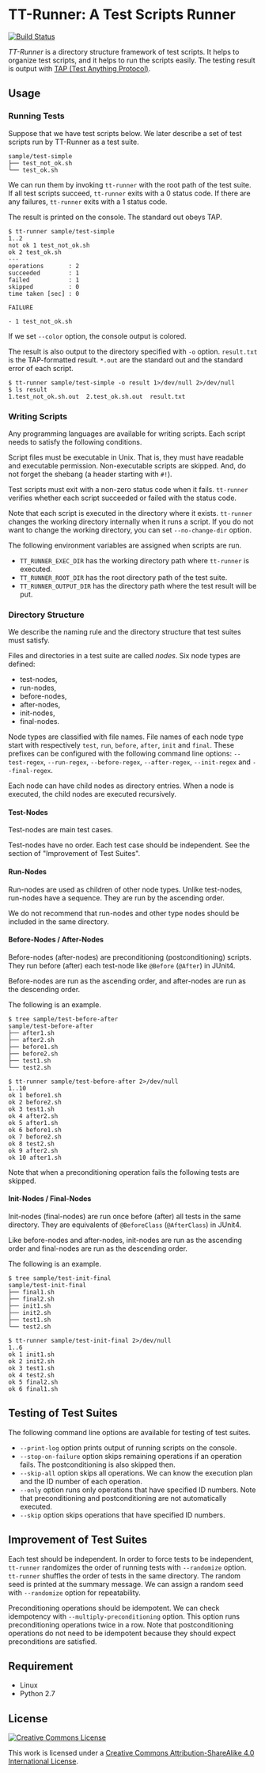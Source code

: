 # TT-Runner: A Test Scripts Runner

[![Build Status](https://travis-ci.org/fjkz/tt-runner.svg?branch=master)](https://travis-ci.org/fjkz/tt-runner)

*TT-Runner* is a directory structure framework of test scripts. It helps to organize test scripts, and it helps to run the scripts easily. The testing result is output with [TAP (Test Anything Protocol)](http://testanything.org/).

## Usage

### Running Tests

Suppose that we have test scripts below. We later describe a set of test scripts run by TT-Runner as a test suite.

```
sample/test-simple
├── test_not_ok.sh
└── test_ok.sh
```

We can run them by invoking `tt-runner` with the root path of the test suite. If all test scripts succeed, `tt-runner` exits with a 0 status code. If there are any failures, `tt-runner` exits with a 1 status code.

The result is printed on the console. The standard out obeys TAP.

```
$ tt-runner sample/test-simple
1..2
not ok 1 test_not_ok.sh
ok 2 test_ok.sh
---
operations       : 2
succeeded        : 1
failed           : 1
skipped          : 0
time taken [sec] : 0

FAILURE

- 1 test_not_ok.sh

```

If we set `--color` option, the console output is colored.

The result is also output to the directory specified with `-o` option. `result.txt` is the TAP-formatted result. `*.out` are the standard out and the standard error of each script.

```
$ tt-runner sample/test-simple -o result 1>/dev/null 2>/dev/null
$ ls result
1.test_not_ok.sh.out  2.test_ok.sh.out  result.txt
```

### Writing Scripts

Any programming languages are available for writing scripts. Each script needs to satisfy the following conditions.

Script files must be executable in Unix. That is, they must have readable and executable permission. Non-executable scripts are skipped. And, do not forget the shebang (a header starting with `#!`).

Test scripts must exit with a non-zero status code when it fails. `tt-runner` verifies whether each script succeeded or failed with the status code.

Note that each script is executed in the directory where it exists. `tt-runner` changes the working directory internally when it runs a script. If you do not want to change the working directory, you can set `--no-change-dir` option.

The following environment variables are assigned when scripts are run.

- `TT_RUNNER_EXEC_DIR` has the working directory path where `tt-runner` is executed.
- `TT_RUNNER_ROOT_DIR` has the root directory path of the test suite.
- `TT_RUNNER_OUTPUT_DIR` has the directory path where the test result will be put.

### Directory Structure

We describe the naming rule and the directory structure that test suites must satisfy.

Files and directories in a test suite are called *nodes*. Six node types are defined:

- test-nodes,
- run-nodes,
- before-nodes,
- after-nodes,
- init-nodes,
- final-nodes.

Node types are classified with file names. File names of each node type start with respectively `test`, `run`, `before`, `after`, `init` and `final`. These prefixes can be configured with the following command line options: `--test-regex`, `--run-regex`, `--before-regex`, `--after-regex`, `--init-regex` and `--final-regex`.

Each node can have child nodes as directory entries. When a node is executed, the child nodes are executed recursively.

#### Test-Nodes

Test-nodes are main test cases.

Test-nodes have no order. Each test case should be independent. See the section of "Improvement of Test Suites".

#### Run-Nodes

Run-nodes are used as children of other node types. Unlike test-nodes, run-nodes have a sequence. They are run by the ascending order.

We do not recommend that run-nodes and other type nodes should be included in the same directory.

#### Before-Nodes / After-Nodes

Before-nodes (after-nodes) are preconditioning (postconditioning) scripts. They run before (after) each test-node like `@Before` (`@After`) in JUnit4.

Before-nodes are run as the ascending order, and after-nodes are run as the descending order.

The following is an example.

```
$ tree sample/test-before-after
sample/test-before-after
├── after1.sh
├── after2.sh
├── before1.sh
├── before2.sh
├── test1.sh
└── test2.sh

$ tt-runner sample/test-before-after 2>/dev/null
1..10
ok 1 before1.sh
ok 2 before2.sh
ok 3 test1.sh
ok 4 after2.sh
ok 5 after1.sh
ok 6 before1.sh
ok 7 before2.sh
ok 8 test2.sh
ok 9 after2.sh
ok 10 after1.sh
```

Note that when a preconditioning operation fails the following tests are skipped.

#### Init-Nodes / Final-Nodes

Init-nodes (final-nodes) are run once before (after) all tests in the same directory. They are equivalents of `@BeforeClass` (`@AfterClass`) in JUnit4.

Like before-nodes and after-nodes, init-nodes are run as the ascending order and final-nodes are run as the descending order.

The following is an example.

```
$ tree sample/test-init-final
sample/test-init-final
├── final1.sh
├── final2.sh
├── init1.sh
├── init2.sh
├── test1.sh
└── test2.sh

$ tt-runner sample/test-init-final 2>/dev/null
1..6
ok 1 init1.sh
ok 2 init2.sh
ok 3 test1.sh
ok 4 test2.sh
ok 5 final2.sh
ok 6 final1.sh
```

## Testing of Test Suites

The following command line options are available for testing of test suites.

- `--print-log` option prints output of running scripts on the console.
- `--stop-on-failure` option skips remaining operations if an operation fails. The postconditioning is also skipped then.
- `--skip-all` option skips all operations. We can know the execution plan and the ID number of each operation.
- `--only` option runs only operations that have specified ID numbers. Note that preconditioning and postconditioning are not automatically executed.
- `--skip` option skips operations that have specified ID numbers.

## Improvement of Test Suites

Each test should be independent. In order to force tests to be independent, `tt-runner` randomizes the order of running tests with `--randomize` option. `tt-runner` shuffles the order of tests in the same directory. The random seed is printed at the summary message. We can assign a random seed with `--randomize` option for repeatability.

Preconditioning operations should be idempotent. We can check idempotency with `--multiply-preconditioning` option. This option runs preconditioning operations twice in a row. Note that postconditioning operations do not need to be idempotent because they should expect preconditions are satisfied.

## Requirement

- Linux
- Python 2.7

## License

<a rel="license" href="http://creativecommons.org/licenses/by-sa/4.0/"><img alt="Creative Commons License" style="border-width:0" src="https://i.creativecommons.org/l/by-sa/4.0/88x31.png" /></a>

This work is licensed under a <a rel="license" href="http://creativecommons.org/licenses/by-sa/4.0/">Creative Commons Attribution-ShareAlike 4.0 International License</a>.
